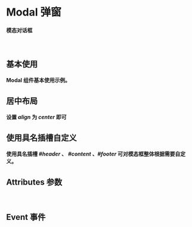 <script setup>
import demo1 from './demo1.vue'
import demo2 from './demo2.vue'
import demo3 from './demo3.vue'
import Attributes from './Attributes.vue'
import Event from './Events.vue'
import preview from '@/components/preview.vue'
</script>

# Modal 弹窗

#### 模态对话框

<br/>

## 基本使用

#### Modal 组件基本使用示例。

<demo1/>
<preview compName="modal" demoName="demo1"/>

## 居中布局

#### 设置 _align_ 为 _center_ 即可

<demo2/>
<preview compName="modal" demoName="demo2"/>

## 使用具名插槽自定义

#### 使用具名插槽 _#header_ 、 _#content_ 、_#footer_ 可对模态框整体根据需要自定义。

<demo3/>
<preview compName="modal" demoName="demo3"/>

## Attributes 参数

<Attributes/>
<br/>

## Event 事件

<Event/>
<br/>
